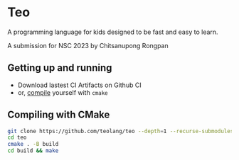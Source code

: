 # Teo
A programming language for kids designed to be fast and easy to learn.

A submission for NSC 2023 by Chitsanupong Rongpan

## Getting up and running
- Download lastest CI Artifacts on Github CI
- or, [compile](#compiling-with-cmake) yourself with ```cmake```

## Compiling with CMake
```bash
git clone https://github.com/teolang/teo --depth=1 --recurse-submodules
cd teo
cmake . -B build
cd build && make
```

